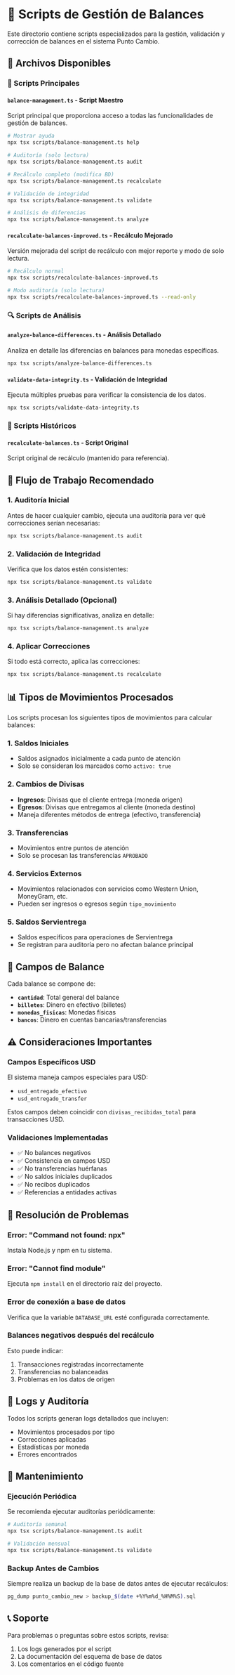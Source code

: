 # 🔧 Scripts de Gestión de Balances

Este directorio contiene scripts especializados para la gestión, validación y corrección de balances en el sistema Punto Cambio.

## 📁 Archivos Disponibles

### 🎯 Scripts Principales

#### `balance-management.ts` - **Script Maestro**

Script principal que proporciona acceso a todas las funcionalidades de gestión de balances.

```bash
# Mostrar ayuda
npx tsx scripts/balance-management.ts help

# Auditoría (solo lectura)
npx tsx scripts/balance-management.ts audit

# Recálculo completo (modifica BD)
npx tsx scripts/balance-management.ts recalculate

# Validación de integridad
npx tsx scripts/balance-management.ts validate

# Análisis de diferencias
npx tsx scripts/balance-management.ts analyze
```

#### `recalculate-balances-improved.ts` - **Recálculo Mejorado**

Versión mejorada del script de recálculo con mejor reporte y modo de solo lectura.

```bash
# Recálculo normal
npx tsx scripts/recalculate-balances-improved.ts

# Modo auditoría (solo lectura)
npx tsx scripts/recalculate-balances-improved.ts --read-only
```

### 🔍 Scripts de Análisis

#### `analyze-balance-differences.ts` - **Análisis Detallado**

Analiza en detalle las diferencias en balances para monedas específicas.

```bash
npx tsx scripts/analyze-balance-differences.ts
```

#### `validate-data-integrity.ts` - **Validación de Integridad**

Ejecuta múltiples pruebas para verificar la consistencia de los datos.

```bash
npx tsx scripts/validate-data-integrity.ts
```

### 📜 Scripts Históricos

#### `recalculate-balances.ts` - **Script Original**

Script original de recálculo (mantenido para referencia).

## 🚀 Flujo de Trabajo Recomendado

### 1. **Auditoría Inicial**

Antes de hacer cualquier cambio, ejecuta una auditoría para ver qué correcciones serían necesarias:

```bash
npx tsx scripts/balance-management.ts audit
```

### 2. **Validación de Integridad**

Verifica que los datos estén consistentes:

```bash
npx tsx scripts/balance-management.ts validate
```

### 3. **Análisis Detallado** (Opcional)

Si hay diferencias significativas, analiza en detalle:

```bash
npx tsx scripts/balance-management.ts analyze
```

### 4. **Aplicar Correcciones**

Si todo está correcto, aplica las correcciones:

```bash
npx tsx scripts/balance-management.ts recalculate
```

## 📊 Tipos de Movimientos Procesados

Los scripts procesan los siguientes tipos de movimientos para calcular balances:

### 1. **Saldos Iniciales**

- Saldos asignados inicialmente a cada punto de atención
- Solo se consideran los marcados como `activo: true`

### 2. **Cambios de Divisas**

- **Ingresos**: Divisas que el cliente entrega (moneda origen)
- **Egresos**: Divisas que entregamos al cliente (moneda destino)
- Maneja diferentes métodos de entrega (efectivo, transferencia)

### 3. **Transferencias**

- Movimientos entre puntos de atención
- Solo se procesan las transferencias `APROBADO`

### 4. **Servicios Externos**

- Movimientos relacionados con servicios como Western Union, MoneyGram, etc.
- Pueden ser ingresos o egresos según `tipo_movimiento`

### 5. **Saldos Servientrega**

- Saldos específicos para operaciones de Servientrega
- Se registran para auditoría pero no afectan balance principal

## 🔧 Campos de Balance

Cada balance se compone de:

- **`cantidad`**: Total general del balance
- **`billetes`**: Dinero en efectivo (billetes)
- **`monedas_fisicas`**: Monedas físicas
- **`bancos`**: Dinero en cuentas bancarias/transferencias

## ⚠️ Consideraciones Importantes

### Campos Específicos USD

El sistema maneja campos especiales para USD:

- `usd_entregado_efectivo`
- `usd_entregado_transfer`

Estos campos deben coincidir con `divisas_recibidas_total` para transacciones USD.

### Validaciones Implementadas

- ✅ No balances negativos
- ✅ Consistencia en campos USD
- ✅ No transferencias huérfanas
- ✅ No saldos iniciales duplicados
- ✅ No recibos duplicados
- ✅ Referencias a entidades activas

## 🐛 Resolución de Problemas

### Error: "Command not found: npx"

Instala Node.js y npm en tu sistema.

### Error: "Cannot find module"

Ejecuta `npm install` en el directorio raíz del proyecto.

### Error de conexión a base de datos

Verifica que la variable `DATABASE_URL` esté configurada correctamente.

### Balances negativos después del recálculo

Esto puede indicar:

1. Transacciones registradas incorrectamente
2. Transferencias no balanceadas
3. Problemas en los datos de origen

## 📝 Logs y Auditoría

Todos los scripts generan logs detallados que incluyen:

- Movimientos procesados por tipo
- Correcciones aplicadas
- Estadísticas por moneda
- Errores encontrados

## 🔄 Mantenimiento

### Ejecución Periódica

Se recomienda ejecutar auditorías periódicamente:

```bash
# Auditoría semanal
npx tsx scripts/balance-management.ts audit

# Validación mensual
npx tsx scripts/balance-management.ts validate
```

### Backup Antes de Cambios

Siempre realiza un backup de la base de datos antes de ejecutar recálculos:

```bash
pg_dump punto_cambio_new > backup_$(date +%Y%m%d_%H%M%S).sql
```

## 📞 Soporte

Para problemas o preguntas sobre estos scripts, revisa:

1. Los logs generados por el script
2. La documentación del esquema de base de datos
3. Los comentarios en el código fuente
